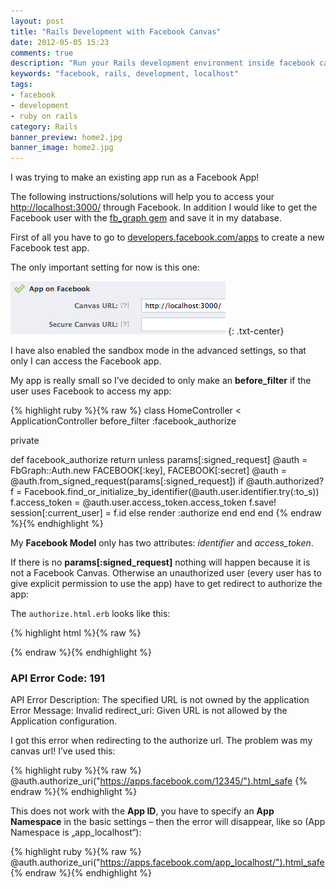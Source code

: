 ```yaml
---
layout: post
title: "Rails Development with Facebook Canvas"
date: 2012-05-05 15:23
comments: true
description: "Run your Rails development environment inside facebook canvas."
keywords: "facebook, rails, development, localhost"
tags:
- facebook
- development
- ruby on rails
category: Rails
banner_preview: home2.jpg
banner_image: home2.jpg
---
```


I was trying to make an existing app run as a Facebook App!

The following instructions/solutions will help you to access your [http://localhost:3000/](http://localhost:3000/) through Facebook. In addition I would like to get the Facebook user with the [fb_graph gem](https://github.com/nov/fb_graph/) and save it in my database.

First of all you have to go to [developers.facebook.com/apps](https://developers.facebook.com/apps/) to create a new Facebook test app.

The only important setting for now is this one:

![Canvas Setting](/images/posts/canvas_setting.png)
{: .txt-center}

I have also enabled the sandbox mode in the advanced settings, so that only I can access the Facebook app.



My app is really small so I’ve decided to only make an **before_filter** if the user uses Facebook to access my app:


{% highlight ruby %}{% raw %}
class HomeController < ApplicationController
  before_filter :facebook_authorize

  private

  def facebook_authorize
    return unless params[:signed_request]
    @auth = FbGraph::Auth.new FACEBOOK[:key], FACEBOOK[:secret]
    @auth = @auth.from_signed_request(params[:signed_request])
    if @auth.authorized?
      f = Facebook.find_or_initialize_by_identifier(@auth.user.identifier.try(:to_s))
      f.access_token = @auth.user.access_token.access_token
      f.save!
      session[:current_user] = f.id
    else
      render :authorize
    end
  end
end
{% endraw %}{% endhighlight %}


My **Facebook Model** only has two attributes: *identifier* and *access_token*.

If there is no **params[:signed_request]** nothing will happen because it is not a Facebook Canvas. Otherwise an unauthorized user (every user has to give explicit permission to use the app) have to get redirect to authorize the app:

The `authorize.html.erb` looks like this:

{% highlight html %}{% raw %}
<script>
  top.location.href = '<%= @auth.authorize_uri("https://apps.facebook.com/YOUR_APP_NAME/").html_safe %>';
</script>
{% endraw %}{% endhighlight %}



### API Error Code: 191

API Error Description: The specified URL is not owned by the application
Error Message: Invalid redirect_uri: Given URL is not allowed by the Application configuration.

I got this error when redirecting to the authorize url. The problem was my canvas url! I’ve used this:

{% highlight ruby %}{% raw %}
@auth.authorize_uri("https://apps.facebook.com/12345/").html_safe
{% endraw %}{% endhighlight %}


This does not work with the **App ID**, you have to specify an **App Namespace** in the basic settings – then the error will disappear, like so (App Namespace is „app_localhost“):

{% highlight ruby %}{% raw %}
@auth.authorize_uri("https://apps.facebook.com/app_localhost/").html_safe
{% endraw %}{% endhighlight %}



